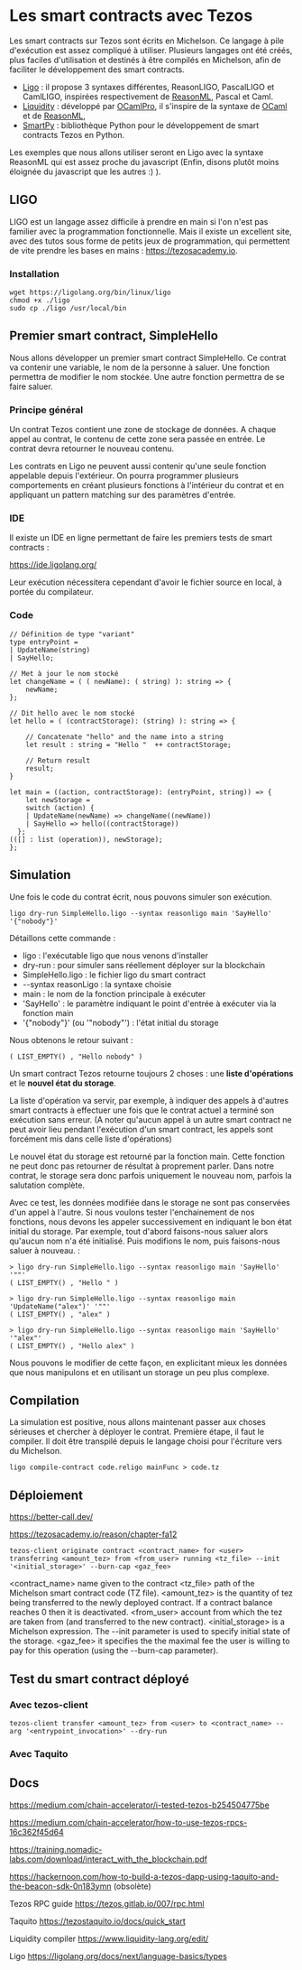 # Les smart contracts avec Tezos

Les smart contracts sur Tezos sont écrits en Michelson. Ce langage à pile d'exécution est assez compliqué à utiliser. Plusieurs langages ont été créés, plus faciles d'utilisation et destinés à être compilés en Michelson, afin de faciliter le développement des smart contracts.

- [Ligo](https://ligolang.org/) : il propose 3 syntaxes différentes, ReasonLIGO, PascalLIGO et CamlLIGO, inspirées respectivement de [ReasonML](https://reasonml.github.io/), Pascal et Caml.
- [Liquidity](https://www.liquidity-lang.org/) : développé par [OCamlPro](https://www.ocamlpro.com/), il s'inspire de la syntaxe de [OCaml](http://ocaml.org/) et de [ReasonML](https://reasonml.github.io/),
- [SmartPy](https://smartpy.io/) : bibliothèque Python pour le développement de smart contracts Tezos en Python.

Les exemples que nous allons utiliser seront en Ligo avec la syntaxe ReasonML qui est assez proche du javascript (Enfin, disons plutôt moins éloignée du javascript que les autres :) ).

## LIGO

LIGO est un langage assez difficile à prendre en main si l'on n'est pas familier avec la programmation fonctionnelle. Mais il existe un excellent site, avec des tutos sous forme de petits jeux de programmation, qui permettent de vite prendre les bases en mains : https://tezosacademy.io.

### Installation

```shell
wget https://ligolang.org/bin/linux/ligo
chmod +x ./ligo
sudo cp ./ligo /usr/local/bin
```

## Premier smart contract, SimpleHello

Nous allons développer un premier smart contract SimpleHello. Ce contrat va contenir une variable, le nom de la personne à saluer. Une fonction permettra de modifier le nom stockée. Une autre fonction permettra de se faire saluer.

### Principe général

Un contrat Tezos contient une zone de stockage de données. A chaque appel au contrat, le contenu de cette zone sera passée en entrée. Le contrat devra retourner le nouveau contenu.

Les contrats en Ligo ne peuvent aussi contenir qu'une seule fonction appelable depuis l'extérieur. On pourra programmer plusieurs comportements en créant plusieurs fonctions à l'intérieur du contrat et en appliquant un pattern matching sur des paramètres d'entrée.


### IDE

Il existe un IDE en ligne permettant de faire les premiers tests de smart contracts : 

https://ide.ligolang.org/

Leur exécution nécessitera cependant d'avoir le fichier source en local, à portée du compilateur.

### Code

```
// Définition de type "variant"
type entryPoint =
| UpdateName(string)
| SayHello;

// Met à jour le nom stocké
let changeName = ( ( newName): ( string) ): string => {
    newName;
};

// Dit hello avec le nom stocké
let hello = ( (contractStorage): (string) ): string => {

    // Concatenate "hello" and the name into a string
    let result : string = "Hello "  ++ contractStorage;

    // Return result
    result;
}

let main = ((action, contractStorage): (entryPoint, string)) => {
    let newStorage =
    switch (action) {
    | UpdateName(newName) => changeName((newName))
    | SayHello => hello((contractStorage))
  };
(([] : list (operation)), newStorage);
};
```

## Simulation

Une fois le code du contrat écrit, nous pouvons simuler son exécution.

```
ligo dry-run SimpleHello.ligo --syntax reasonligo main 'SayHello' '{"nobody"}'
```

Détaillons cette commande :

- ligo : l'exécutable ligo que nous venons d'installer
- dry-run : pour simuler sans réellement déployer sur la blockchain
- SimpleHello.ligo : le fichier ligo du smart contract
- --syntax reasonLigo : la syntaxe choisie
- main : le nom de la fonction principale à exécuter
- 'SayHello' : le paramètre indiquant le point d'entrée à exécuter via la fonction main
- '{"nobody"}' (ou '"nobody"') : l'état initial du storage

Nous obtenons le retour suivant :

```
( LIST_EMPTY() , "Hello nobody" )
```

Un smart contract Tezos retourne toujours 2 choses : une **liste d'opérations** et le **nouvel état du storage**.

La liste d'opération va servir, par exemple, à indiquer des appels à d'autres smart contracts à effectuer une fois que le contrat actuel a terminé son exécution sans erreur. (A noter qu'aucun appel à un autre smart contract ne peut avoir lieu pendant l'exécution d'un smart contract, les appels sont forcément mis dans celle liste d'opérations)

Le nouvel état du storage est retourné par la fonction main. Cette fonction ne peut donc pas retourner de résultat à proprement parler. Dans notre contrat, le storage sera donc parfois uniquement le nouveau nom, parfois la salutation complète.

Avec ce test, les données modifiée dans le storage ne sont pas conservées d'un appel à l'autre. Si nous voulons tester l'enchainement de nos fonctions, nous devons les appeler successivement en indiquant le bon état initial du storage. Par exemple, tout d'abord faisons-nous saluer alors qu'aucun nom n'a été initialisé. Puis modifions le nom, puis faisons-nous saluer à nouveau. :

```
> ligo dry-run SimpleHello.ligo --syntax reasonligo main 'SayHello' '""'
( LIST_EMPTY() , "Hello " )

> ligo dry-run SimpleHello.ligo --syntax reasonligo main 'UpdateName("alex")' '""'
( LIST_EMPTY() , "alex" )

> ligo dry-run SimpleHello.ligo --syntax reasonligo main 'SayHello' '"alex"'
( LIST_EMPTY() , "Hello alex" )
```

Nous pouvons le modifier de cette façon, en explicitant mieux les données que nous manipulons et en utilisant un storage un peu plus complexe.

## Compilation

La simulation est positive, nous allons maintenant passer aux choses sérieuses et chercher à déployer le contrat.
Première étape, il faut le compiler. Il doit être transpilé depuis le langage choisi pour l'écriture vers du Michelson.

```
ligo compile-contract code.religo mainFunc > code.tz
```

## Déploiement

https://better-call.dev/

https://tezosacademy.io/reason/chapter-fa12

```
tezos-client originate contract <contract_name> for <user> transferring <amount_tez> from <from_user> running <tz_file> --init '<initial_storage>' --burn-cap <gaz_fee>
```

<contract_name> name given to the contract
<tz_file> path of the Michelson smart contract code (TZ file).
<amount_tez> is the quantity of tez being transferred to the newly deployed contract. If a contract balance reaches 0 then it is deactivated.
<from_user> account from which the tez are taken from (and transferred to the new contract).
<initial_storage> is a Michelson expression. The --init parameter is used to specify initial state of the storage.
<gaz_fee> it specifies the the maximal fee the user is willing to pay for this operation (using the --burn-cap parameter).

## Test du smart contract déployé

### Avec tezos-client

```
tezos-client transfer <amount_tez> from <user> to <contract_name> --arg '<entrypoint_invocation>' --dry-run
```

### Avec Taquito

## Docs

https://medium.com/chain-accelerator/i-tested-tezos-b254504775be

https://medium.com/chain-accelerator/how-to-use-tezos-rpcs-16c362f45d64

https://training.nomadic-labs.com/download/interact_with_the_blockchain.pdf

https://hackernoon.com/how-to-build-a-tezos-dapp-using-taquito-and-the-beacon-sdk-0n183ymn (obsolète)

Tezos RPC guide https://tezos.gitlab.io/007/rpc.html

Taquito https://tezostaquito.io/docs/quick_start

Liquidity compiler https://www.liquidity-lang.org/edit/

Ligo https://ligolang.org/docs/next/language-basics/types